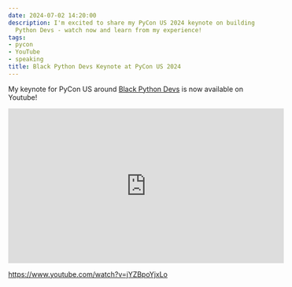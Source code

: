 ```yaml
---
date: 2024-07-02 14:20:00
description: I'm excited to share my PyCon US 2024 keynote on building with Black
  Python Devs - watch now and learn from my experience!
tags:
- pycon
- YouTube
- speaking
title: Black Python Devs Keynote at PyCon US 2024
---
```


My keynote for PyCon US around [Black Python Devs](https://blackpythondevs.com) is now available on Youtube!

<iframe width="560" height="315" src="https://www.youtube.com/embed/jYZBpoYjxLo?si=nBrVn8KOXM29M986" title="YouTube video player" frameborder="0" allow="accelerometer; autoplay; clipboard-write; encrypted-media; gyroscope; picture-in-picture; web-share" referrerpolicy="strict-origin-when-cross-origin" allowfullscreen></iframe>


<https://www.youtube.com/watch?v=jYZBpoYjxLo>
